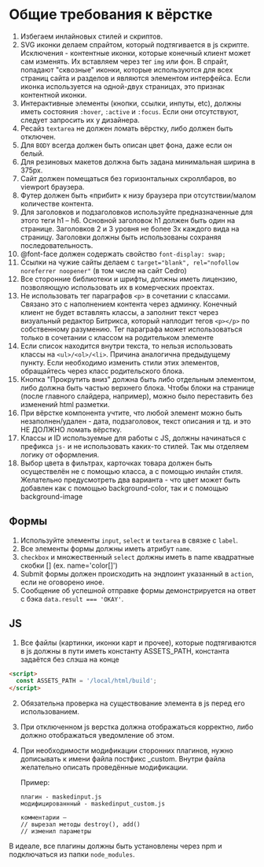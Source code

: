 # Общие требования к вёрстке

1. Избегаем инлайновых стилей и скриптов.
2. SVG иконки делаем спрайтом, который подтягивается в js скрипте. Исключения - контентные иконки, которые конечный клиент может сам изменять. Их вставляем через тег `img` или фон. В спрайт, попадают "сквозные" иконки, которые используются для всех страниц сайта и разделов и являются элементом интерфейса. Если иконка используется на одной-двух страницах, это признак контентной иконки.
4. Интерактивные элементы (кнопки, ссылки, инпуты, etc), должны иметь состояния `:hover`, `:active` и `:focus`. Если они отсутствуют, следует запросить их у дизайнера.
5. Ресайз `textarea` не должен ломать вёрстку, либо должен быть отключен.
6. Для `BODY` всегда должен быть описан цвет фона, даже если он белый.
7. Для резиновых макетов должна быть задана минимальная ширина в 375px.
8. Сайт должен помещаться без горизонтальных скроллбаров, во viewport браузера.
9. Футер должен быть «прибит» к низу браузера при отсутствии/малом количестве контента.
10. Для заголовков и подзаголовков используйте предназначенные для этого теги h1 – h6. Основной заголовок h1 должен быть один на странице. Заголовков 2 и 3 уровня не более 3х каждого вида на страницу. Заголовки должны быть использованы сохраняя последовательность.
11. @font-face должен содержать свойство `font-display: swap;`
12. Ссылки на чужие сайты делаем с `target="blank", rel="nofollow noreferrer noopener"` (в том числе на сайт Cedro)
13. Все сторонние библиотеки и шрифты, должны иметь лицензию, позволяющую использовать их в комерческих проектах.
14. Не использовать тег параграфов `<p>` в сочетании с классами. Связано это с наполнением контента через админку. Конечный клиент не будет вставлять классы, а заполнит текст через визуальный редактор Битрикса, который наплодит тегов `<p></p>` по собственному разумению. Тег параграфа может использоваться только в сочетании с классом на родительком элементе
15. Если список находится внутри текста, то нельзя использовать классы на `<ul>/<ol>/<li>`. Причина аналогична предыдущему пункту. Если необходимо изменить стили этих элементов, обращайтесь через класс родительского блока.
16. Кнопка "Прокрутить вниз" должна быть либо отдельным элементом, либо должна быть частью верхнего блока. Чтобы блоки на странице (после главного слайдера, например), можно было переставить без изменений html разметки.
17. При вёрстке компонента учтите, что любой элемент можно быть незаполнен/удален - дата, подзаголовок, текст описания и тд. и это НЕ ДОЛЖНО ломать вёрстку.
18. Классы и ID используемые для работы c JS, должны начинаться с префикса `js-` и не использовать каких-то стилей. Так мы отделяем логику от оформления.
19. Выбор цвета в фильтрах, карточках товара должен быть осуществелён не с помощью класса, а с помощью инлайн стиля. Желательно предусмотреть два варианта - что цвет может быть добавлен как с помощью background-color, так и с помощью background-image

## Формы

1. Используйте элементы `input`, `select` и `textarea` в связке с `label`.
2. Все элементы формы должны иметь атрибут `name`.
3. `checkbox` и множественный `select` должны иметь в name квадратные скобки [] (ex. name='color[]')
4. Submit формы должен происходить на эндпоинт указанный в `action`, если не оговорено иное.
5. Сообщение об успешной отправке формы демонстрируется на ответ с бэка `data.result === 'OKAY'`.


## JS

1. Все файлы (картинки, иконки карт и прочее), которые подтягиваются в js должны в пути иметь константу  ASSETS_PATH, константа задаётся без слэша на конце
```html
<script>
  const ASSETS_PATH = '/local/html/build';
</script>
```
2. Обязательна проверка на существование элемента в js перед его использованием.
3. При отключенном js верстка должна отображаться корректно, либо должно отображаться уведомление об этом.
4. При необходимости модификации сторонних плагинов, нужно дописывать к имени файла постфикс _custom. Внутри файла желательно описать проведённые модификации.

   Пример:
   ```
   плагин - maskedinput.js
   модифицированнный - maskedinput_custom.js

   комментарии —
   // вырезал методы destroy(), add()
   // изменил параметры
   ```
В идеале, все плагины должны быть установлены через npm и подключаться из папки `node_modules`.
